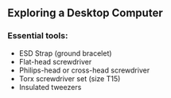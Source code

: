 ## Exploring a Desktop Computer

### Essential tools:
- ESD Strap (ground bracelet)
- Flat-head screwdriver
- Philips-head or cross-head screwdriver
- Torx screwdriver set (size T15)
- Insulated tweezers

### 